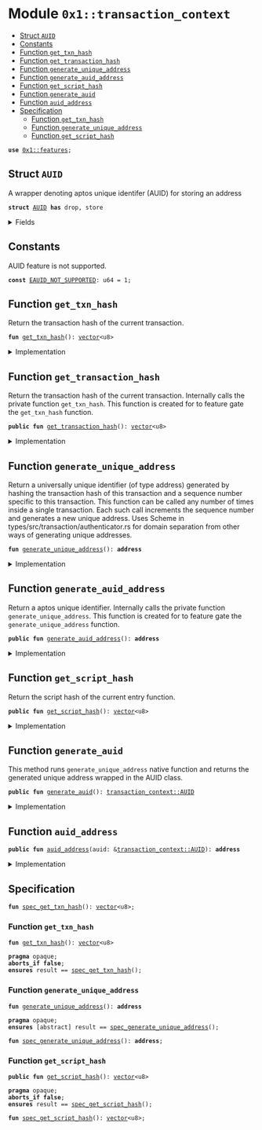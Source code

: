 
<a name="0x1_transaction_context"></a>

# Module `0x1::transaction_context`



-  [Struct `AUID`](#0x1_transaction_context_AUID)
-  [Constants](#@Constants_0)
-  [Function `get_txn_hash`](#0x1_transaction_context_get_txn_hash)
-  [Function `get_transaction_hash`](#0x1_transaction_context_get_transaction_hash)
-  [Function `generate_unique_address`](#0x1_transaction_context_generate_unique_address)
-  [Function `generate_auid_address`](#0x1_transaction_context_generate_auid_address)
-  [Function `get_script_hash`](#0x1_transaction_context_get_script_hash)
-  [Function `generate_auid`](#0x1_transaction_context_generate_auid)
-  [Function `auid_address`](#0x1_transaction_context_auid_address)
-  [Specification](#@Specification_1)
    -  [Function `get_txn_hash`](#@Specification_1_get_txn_hash)
    -  [Function `generate_unique_address`](#@Specification_1_generate_unique_address)
    -  [Function `get_script_hash`](#@Specification_1_get_script_hash)


<pre><code><b>use</b> <a href="../../aptos-stdlib/../move-stdlib/doc/features.md#0x1_features">0x1::features</a>;
</code></pre>



<a name="0x1_transaction_context_AUID"></a>

## Struct `AUID`

A wrapper denoting aptos unique identifer (AUID)
for storing an address


<pre><code><b>struct</b> <a href="transaction_context.md#0x1_transaction_context_AUID">AUID</a> <b>has</b> drop, store
</code></pre>



<details>
<summary>Fields</summary>


<dl>
<dt>
<code>unique_address: <b>address</b></code>
</dt>
<dd>

</dd>
</dl>


</details>

<a name="@Constants_0"></a>

## Constants


<a name="0x1_transaction_context_EAUID_NOT_SUPPORTED"></a>

AUID feature is not supported.


<pre><code><b>const</b> <a href="transaction_context.md#0x1_transaction_context_EAUID_NOT_SUPPORTED">EAUID_NOT_SUPPORTED</a>: u64 = 1;
</code></pre>



<a name="0x1_transaction_context_get_txn_hash"></a>

## Function `get_txn_hash`

Return the transaction hash of the current transaction.


<pre><code><b>fun</b> <a href="transaction_context.md#0x1_transaction_context_get_txn_hash">get_txn_hash</a>(): <a href="../../aptos-stdlib/../move-stdlib/doc/vector.md#0x1_vector">vector</a>&lt;u8&gt;
</code></pre>



<details>
<summary>Implementation</summary>


<pre><code><b>native</b> <b>fun</b> <a href="transaction_context.md#0x1_transaction_context_get_txn_hash">get_txn_hash</a>(): <a href="../../aptos-stdlib/../move-stdlib/doc/vector.md#0x1_vector">vector</a>&lt;u8&gt;;
</code></pre>



</details>

<a name="0x1_transaction_context_get_transaction_hash"></a>

## Function `get_transaction_hash`

Return the transaction hash of the current transaction.
Internally calls the private function <code>get_txn_hash</code>.
This function is created for to feature gate the <code>get_txn_hash</code> function.


<pre><code><b>public</b> <b>fun</b> <a href="transaction_context.md#0x1_transaction_context_get_transaction_hash">get_transaction_hash</a>(): <a href="../../aptos-stdlib/../move-stdlib/doc/vector.md#0x1_vector">vector</a>&lt;u8&gt;
</code></pre>



<details>
<summary>Implementation</summary>


<pre><code><b>public</b> <b>fun</b> <a href="transaction_context.md#0x1_transaction_context_get_transaction_hash">get_transaction_hash</a>(): <a href="../../aptos-stdlib/../move-stdlib/doc/vector.md#0x1_vector">vector</a>&lt;u8&gt; {
    <b>assert</b>!(<a href="../../aptos-stdlib/../move-stdlib/doc/features.md#0x1_features_auids_enabled">features::auids_enabled</a>(), <a href="transaction_context.md#0x1_transaction_context_EAUID_NOT_SUPPORTED">EAUID_NOT_SUPPORTED</a>);
    <a href="transaction_context.md#0x1_transaction_context_get_txn_hash">get_txn_hash</a>()
}
</code></pre>



</details>

<a name="0x1_transaction_context_generate_unique_address"></a>

## Function `generate_unique_address`

Return a universally unique identifier (of type address) generated
by hashing the transaction hash of this transaction and a sequence number
specific to this transaction. This function can be called any
number of times inside a single transaction. Each such call increments
the sequence number and generates a new unique address.
Uses Scheme in types/src/transaction/authenticator.rs for domain separation
from other ways of generating unique addresses.


<pre><code><b>fun</b> <a href="transaction_context.md#0x1_transaction_context_generate_unique_address">generate_unique_address</a>(): <b>address</b>
</code></pre>



<details>
<summary>Implementation</summary>


<pre><code><b>native</b> <b>fun</b> <a href="transaction_context.md#0x1_transaction_context_generate_unique_address">generate_unique_address</a>(): <b>address</b>;
</code></pre>



</details>

<a name="0x1_transaction_context_generate_auid_address"></a>

## Function `generate_auid_address`

Return a aptos unique identifier. Internally calls
the private function <code>generate_unique_address</code>. This function is
created for to feature gate the <code>generate_unique_address</code> function.


<pre><code><b>public</b> <b>fun</b> <a href="transaction_context.md#0x1_transaction_context_generate_auid_address">generate_auid_address</a>(): <b>address</b>
</code></pre>



<details>
<summary>Implementation</summary>


<pre><code><b>public</b> <b>fun</b> <a href="transaction_context.md#0x1_transaction_context_generate_auid_address">generate_auid_address</a>(): <b>address</b> {
    <b>assert</b>!(<a href="../../aptos-stdlib/../move-stdlib/doc/features.md#0x1_features_auids_enabled">features::auids_enabled</a>(), <a href="transaction_context.md#0x1_transaction_context_EAUID_NOT_SUPPORTED">EAUID_NOT_SUPPORTED</a>);
    <a href="transaction_context.md#0x1_transaction_context_generate_unique_address">generate_unique_address</a>()
}
</code></pre>



</details>

<a name="0x1_transaction_context_get_script_hash"></a>

## Function `get_script_hash`

Return the script hash of the current entry function.


<pre><code><b>public</b> <b>fun</b> <a href="transaction_context.md#0x1_transaction_context_get_script_hash">get_script_hash</a>(): <a href="../../aptos-stdlib/../move-stdlib/doc/vector.md#0x1_vector">vector</a>&lt;u8&gt;
</code></pre>



<details>
<summary>Implementation</summary>


<pre><code><b>public</b> <b>native</b> <b>fun</b> <a href="transaction_context.md#0x1_transaction_context_get_script_hash">get_script_hash</a>(): <a href="../../aptos-stdlib/../move-stdlib/doc/vector.md#0x1_vector">vector</a>&lt;u8&gt;;
</code></pre>



</details>

<a name="0x1_transaction_context_generate_auid"></a>

## Function `generate_auid`

This method runs <code>generate_unique_address</code> native function and returns
the generated unique address wrapped in the AUID class.


<pre><code><b>public</b> <b>fun</b> <a href="transaction_context.md#0x1_transaction_context_generate_auid">generate_auid</a>(): <a href="transaction_context.md#0x1_transaction_context_AUID">transaction_context::AUID</a>
</code></pre>



<details>
<summary>Implementation</summary>


<pre><code><b>public</b> <b>fun</b> <a href="transaction_context.md#0x1_transaction_context_generate_auid">generate_auid</a>(): <a href="transaction_context.md#0x1_transaction_context_AUID">AUID</a> {
    <b>assert</b>!(<a href="../../aptos-stdlib/../move-stdlib/doc/features.md#0x1_features_auids_enabled">features::auids_enabled</a>(), <a href="transaction_context.md#0x1_transaction_context_EAUID_NOT_SUPPORTED">EAUID_NOT_SUPPORTED</a>);
    <b>return</b> <a href="transaction_context.md#0x1_transaction_context_AUID">AUID</a> {
        unique_address: <a href="transaction_context.md#0x1_transaction_context_generate_unique_address">generate_unique_address</a>()
    }
}
</code></pre>



</details>

<a name="0x1_transaction_context_auid_address"></a>

## Function `auid_address`



<pre><code><b>public</b> <b>fun</b> <a href="transaction_context.md#0x1_transaction_context_auid_address">auid_address</a>(auid: &<a href="transaction_context.md#0x1_transaction_context_AUID">transaction_context::AUID</a>): <b>address</b>
</code></pre>



<details>
<summary>Implementation</summary>


<pre><code><b>public</b> <b>fun</b> <a href="transaction_context.md#0x1_transaction_context_auid_address">auid_address</a>(auid: &<a href="transaction_context.md#0x1_transaction_context_AUID">AUID</a>): <b>address</b> {
    auid.unique_address
}
</code></pre>



</details>

<a name="@Specification_1"></a>

## Specification



<a name="0x1_transaction_context_spec_get_txn_hash"></a>


<pre><code><b>fun</b> <a href="transaction_context.md#0x1_transaction_context_spec_get_txn_hash">spec_get_txn_hash</a>(): <a href="../../aptos-stdlib/../move-stdlib/doc/vector.md#0x1_vector">vector</a>&lt;u8&gt;;
</code></pre>



<a name="@Specification_1_get_txn_hash"></a>

### Function `get_txn_hash`


<pre><code><b>fun</b> <a href="transaction_context.md#0x1_transaction_context_get_txn_hash">get_txn_hash</a>(): <a href="../../aptos-stdlib/../move-stdlib/doc/vector.md#0x1_vector">vector</a>&lt;u8&gt;
</code></pre>




<pre><code><b>pragma</b> opaque;
<b>aborts_if</b> <b>false</b>;
<b>ensures</b> result == <a href="transaction_context.md#0x1_transaction_context_spec_get_txn_hash">spec_get_txn_hash</a>();
</code></pre>



<a name="@Specification_1_generate_unique_address"></a>

### Function `generate_unique_address`


<pre><code><b>fun</b> <a href="transaction_context.md#0x1_transaction_context_generate_unique_address">generate_unique_address</a>(): <b>address</b>
</code></pre>




<pre><code><b>pragma</b> opaque;
<b>ensures</b> [abstract] result == <a href="transaction_context.md#0x1_transaction_context_spec_generate_unique_address">spec_generate_unique_address</a>();
</code></pre>




<a name="0x1_transaction_context_spec_generate_unique_address"></a>


<pre><code><b>fun</b> <a href="transaction_context.md#0x1_transaction_context_spec_generate_unique_address">spec_generate_unique_address</a>(): <b>address</b>;
</code></pre>



<a name="@Specification_1_get_script_hash"></a>

### Function `get_script_hash`


<pre><code><b>public</b> <b>fun</b> <a href="transaction_context.md#0x1_transaction_context_get_script_hash">get_script_hash</a>(): <a href="../../aptos-stdlib/../move-stdlib/doc/vector.md#0x1_vector">vector</a>&lt;u8&gt;
</code></pre>




<pre><code><b>pragma</b> opaque;
<b>aborts_if</b> <b>false</b>;
<b>ensures</b> result == <a href="transaction_context.md#0x1_transaction_context_spec_get_script_hash">spec_get_script_hash</a>();
</code></pre>




<a name="0x1_transaction_context_spec_get_script_hash"></a>


<pre><code><b>fun</b> <a href="transaction_context.md#0x1_transaction_context_spec_get_script_hash">spec_get_script_hash</a>(): <a href="../../aptos-stdlib/../move-stdlib/doc/vector.md#0x1_vector">vector</a>&lt;u8&gt;;
</code></pre>


[move-book]: https://aptos.dev/guides/move-guides/book/SUMMARY
